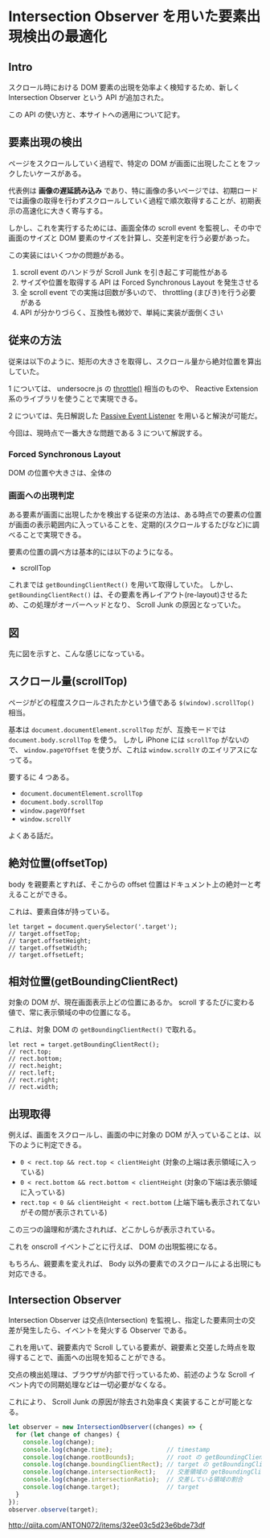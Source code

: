 # Intersection Observer を用いた要素出現検出の最適化

## Intro

スクロール時における DOM 要素の出現を効率よく検知するため、新しく Intersection Observer という API が追加された。

この API の使い方と、本サイトへの適用について記す。


## 要素出現の検出

ページをスクロールしていく過程で、特定の DOM が画面に出現したことをフックしたいケースがある。

代表例は **画像の遅延読み込み** であり、特に画像の多いページでは、初期ロードでは画像の取得を行わずスクロールしていく過程で順次取得することが、初期表示の高速化に大きく寄与する。

しかし、これを実行するためには、画面全体の scroll event を監視し、その中で画面のサイズと DOM 要素のサイズを計算し、交差判定を行う必要があった。

この実装にはいくつかの問題がある。

1. scroll event のハンドラが Scroll Junk を引き起こす可能性がある
1. サイズや位置を取得する API は Forced Synchronous Layout を発生させる
1. 全 scroll event での実施は回数が多いので、 throttling (まびき)を行う必要がある
1. API が分かりづらく、互換性も微妙で、単純に実装が面倒くさい


## 従来の方法

従来は以下のように、矩形の大きさを取得し、スクロール量から絶対位置を算出していた。




1 については、 undersocre.js の [throttle()](http://underscorejs.org/#throttle) 相当のものや、 Reactive Extension 系のライブラリを使うことで実現できる。

2 については、先日解説した [Passive Event Listener](https://blog.jxck.io/entries/2016-06-09/passive-event-listeners.html) を用いると解決が可能だ。

今回は、現時点で一番大きな問題である 3 について解説する。


### Forced Synchronous Layout

DOM の位置や大きさは、全体の


### 画面への出現判定

ある要素が画面に出現したかを検出する従来の方法は、ある時点での要素の位置が画面の表示範囲内に入っていることを、定期的(スクロールするたびなど)に調べることで実現できる。

要素の位置の調べ方は基本的には以下のようになる。

- scrollTop




これまでは `getBoundingClientRect()` を用いて取得していた。
しかし、 `getBoundingClientRect()` は、その要素を再レイアウト(re-layout)させるため、この処理がオーバーヘッドとなり、 Scroll Junk の原因となっていた。


## 図

先に図を示すと、こんな感じになっている。



## スクロール量(scrollTop)

ページがどの程度スクロールされたかという値である `$(window).scrollTop()` 相当。

基本は `document.documentElement.scrollTop` だが、互換モードでは `document.body.scrollTop` を使う。
しかし iPhone には `scrollTop` がないので、 `window.pageYOffset` を使うが、これは `window.scrollY` のエイリアスになってる。

要するに 4 つある。

- `document.documentElement.scrollTop`
- `document.body.scrollTop`
- `window.pageYOffset`
- `window.scrollY`

よくある話だ。


## 絶対位置(offsetTop)

body を親要素とすれば、そこからの offset 位置はドキュメント上の絶対一と考えることができる。

これは、要素自体が持っている。

```
let target = document.querySelector('.target');
// target.offsetTop;
// target.offsetHeight;
// target.offsetWidth;
// target.offsetLeft;
```


## 相対位置(getBoundingClientRect)

対象の DOM が、現在画面表示上どの位置にあるか。
scroll するたびに変わる値で、常に表示領域の中の位置になる。

これは、対象 DOM の `getBoundingClientRect()` で取れる。

```
let rect = target.getBoundingClientRect();
// rect.top;
// rect.bottom;
// rect.height;
// rect.left;
// rect.right;
// rect.width;
```


## 出現取得

例えば、画面をスクロールし、画面の中に対象の DOM が入っていることは、以下のように判定できる。

- `0 < rect.top && rect.top < clientHeight`       (対象の上端は表示領域に入っている)
- `0 < rect.bottom && rect.bottom < clientHeight` (対象の下端は表示領域に入っている)
- `rect.top < 0 && clientHeight < rect.bottom`    (上端下端も表示されてないがその間が表示されている)

この三つの論理和が満たされれば、どこかしらが表示されている。

これを onscroll イベントごとに行えば、 DOM の出現監視になる。

もちろん、親要素を変えれば、 Body 以外の要素でのスクロールによる出現にも対応できる。


## Intersection Observer

Intersection Observer は交点(Intersection) を監視し、指定した要素同士の交差が発生したら、イベントを発火する Observer である。

これを用いて、親要素内で Scroll している要素が、親要素と交差した時点を取得することで、画面への出現を知ることができる。

交点の検出処理は、ブラウザが内部で行っているため、前述のような Scroll イベント内での同期処理などは一切必要がなくなる。

これにより、 Scroll Junk の原因が除去され効率良く実装することが可能となる。


```js
let observer = new IntersectionObserver((changes) => {
  for (let change of changes) {
    console.log(change);
    console.log(change.time);               // timestamp
    console.log(change.rootBounds);         // root の getBoundingClientRect()
    console.log(change.boundingClientRect); // target の getBoundingClientRect()
    console.log(change.intersectionRect);   // 交差領域の getBoundingClientRect()
    console.log(change.intersectionRatio);  // 交差している領域の割合
    console.log(change.target);             // target
  }
});
observer.observe(target);
```







http://qiita.com/ANTON072/items/32ee03c5d23e6bde73df
